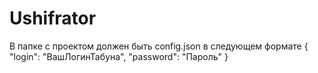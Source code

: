 # Ushifrator
В папке с проектом должен быть config.json в следующем формате
{
"login": "ВашЛогинТабуна",
"password": "Пароль"
}
